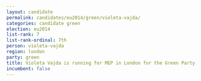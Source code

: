 ```yaml
---
layout: candidate
permalink: candidates/eu2014/green/violeta-vajda/
categories: candidate green
election: eu2014
list-rank: 7
list-rank-ordinal: 7th
person: violeta-vajda
region: london
party: green
title: Violeta Vajda is running for MEP in London for the Green Party
incumbent: false
---
```

